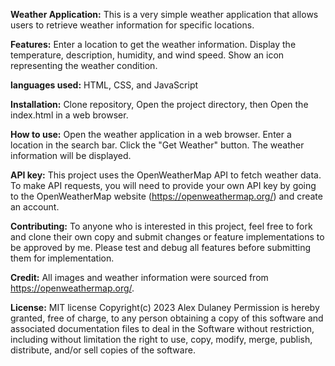 **Weather Application:** This is a very simple weather application that allows users to retrieve weather information for specific locations.

**Features:** Enter a location to get the weather information. 
Display the temperature, description, humidity, and wind speed. 
Show an icon representing the weather condition.

**languages used:** HTML, CSS, and JavaScript

**Installation:** Clone repository, Open the project directory, then Open the index.html in a web browser.

**How to use:** Open the weather application in a web browser. Enter a location in the search bar. Click the "Get Weather" button. The weather information will be displayed.

**API key:** This project uses the OpenWeatherMap API to fetch weather data. To make API requests, you will need to provide your own API key by going to the OpenWeatherMap website (https://openweathermap.org/) and create an account.

**Contributing:** To anyone who is interested in this project, feel free to fork and clone their own copy and submit changes or feature implementations to be approved by me. Please test and debug all features before submitting them for implementation.

**Credit:** All images and weather information were sourced from https://openweathermap.org/.

**License:** MIT license Copyright(c) 2023 Alex Dulaney 
Permission is hereby granted, free of charge, to any person obtaining a copy of this software and associated documentation files to deal in the Software without restriction, including without limitation the right to use, copy, modify, merge, publish, distribute, and/or sell copies of the software.
